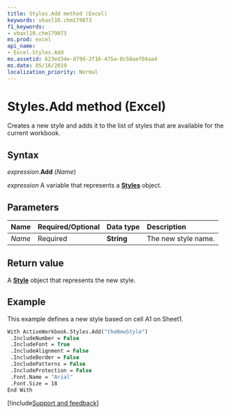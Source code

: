 ```yaml
---
title: Styles.Add method (Excel)
keywords: vbaxl10.chm179073
f1_keywords:
- vbaxl10.chm179073
ms.prod: excel
api_name:
- Excel.Styles.Add
ms.assetid: 623ed34e-d79d-2f16-475a-0c58aef04aa4
ms.date: 05/16/2019
localization_priority: Normal
---
```



# Styles.Add method (Excel)

Creates a new style and adds it to the list of styles that are available for the current workbook.


## Syntax

_expression_.**Add** (_Name_)

_expression_ A variable that represents a **[Styles](Excel.Styles.md)** object.


## Parameters

|Name|Required/Optional|Data type|Description|
|:-----|:-----|:-----|:-----|
| _Name_|Required| **String**|The new style name.|


## Return value

A **[Style](Excel.Style.md)** object that represents the new style.


## Example

This example defines a new style based on cell A1 on Sheet1.

```vb
With ActiveWorkbook.Styles.Add("theNewStyle") 
 .IncludeNumber = False 
 .IncludeFont = True 
 .IncludeAlignment = False 
 .IncludeBorder = False 
 .IncludePatterns = False 
 .IncludeProtection = False 
 .Font.Name = "Arial" 
 .Font.Size = 18 
End With
```



[!include[Support and feedback](~/includes/feedback-boilerplate.md)]